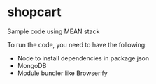 # shopcart
Sample code using MEAN stack

To run the code, you need to have the following:

* Node to install dependencies in package.json
* MongoDB
* Module bundler like Browserify
    